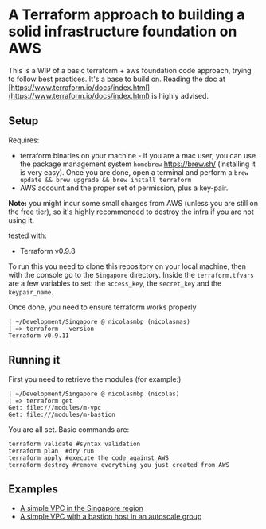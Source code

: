 # A Terraform approach to building a solid infrastructure foundation on AWS
This is a WIP of a basic terraform + aws foundation code approach, trying to follow best practices. It's a base to build on. Reading the doc at [https://www.terraform.io/docs/index.html](https://www.terraform.io/docs/index.html) is highly advised.

## Setup

Requires:
- terraform binaries on your machine - if you are a mac user, you can use the package management system `homebrew` https://brew.sh/
(installing it is very easy). Once you are done, open a terminal and perform a `brew update && brew upgrade && brew install terraform`
- AWS account and the proper set of permission, plus a key-pair.

**Note:** you might incur some small charges from AWS (unless you are still on the free tier), so it's highly recommended to destroy the infra if you are not using it.

tested with:
- Terraform v0.9.8

To run this you need to clone this repository on your local machine, then with the console go to the `Singapore` directory. Inside the `terraform.tfvars` are a few variables to set: the `access_key`, the `secret_key` and the `keypair_name`.

Once done, you need to ensure terraform works properly
```shell
| ~/Development/Singapore @ nicolasmbp (nicolasmas)
| => terraform --version
Terraform v0.9.11
```

## Running it

First you need to retrieve the modules (for example:)
```shell
| ~/Development/Singapore @ nicolasmbp (nicolas)
| => terraform get
Get: file:///modules/m-vpc
Get: file:///modules/m-bastion
```

You are all set. Basic commands are:
```shell
terraform validate #syntax validation
terraform plan  #dry run
terraform apply #execute the code against AWS
terraform destroy #remove everything you just created from AWS
```

## Examples

- [A simple VPC in the Singapore region](VPC_ONLY.md)
- [A simple VPC with a bastion host in an autoscale group](VPC_BASTION.md)
